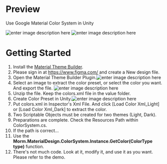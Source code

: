 # Preview
Use Google Material Color System in Unity

![enter image description here](https://user-images.githubusercontent.com/49914295/153880498-98ad0165-2668-4565-9af4-f3be8ab9c5c7.gif)
![enter image description here](https://user-images.githubusercontent.com/49914295/153880515-04f6e904-bd79-411d-a2ed-54854a298b55.gif)



# Getting Started
 
 1. Install the [Material Theme Builder](https://www.figma.com/community/plugin/1034969338659738588/Material-Theme-Builder).
 2. Please sign in at https://www.figma.com/ and create a New design file.
 3. Open the Material Theme Builder Plugin.![enter image description here](https://user-images.githubusercontent.com/49914295/153881700-a00deab2-ac4c-47a5-876b-44add44e0eff.png)
4. Select an image to extract the color preset, or select the color you want. And export the file. ![enter image description here](https://user-images.githubusercontent.com/49914295/153883296-ac26e15a-2664-4290-96c5-7fa1345cb55c.gif)
5. Unzip the file. Keep the colors.xml file in the value folder.
6. Create Color Preset in Unity.![enter image description here](https://user-images.githubusercontent.com/49914295/153884795-ce1c9218-f6f4-4c12-9d7d-a28ccce05c91.png)
7. Put colors.xml in Inspector's Xml File. And click [Load Color Xml_Light] or [Load Color Xml_Dark] to extract the color.
8. Two Scriptable Objects must be created for two themes (Light, Dark).
9. Preparations are complete. Check the Resources Path within ColorSystem.cs.
10. If the path is correct...
11. Use the **Morm.MaterialDesign.ColorSystem.Instance.GetColor(ColorType type)** function.
12. There's not much code. Look at it, modify it, and use it as you want. Please refer to the demo.
